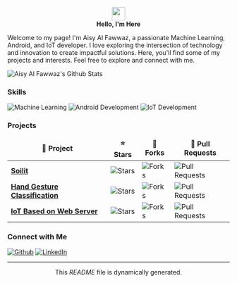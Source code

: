 <p align="center">
  <img src="https://emojis.slackmojis.com/emojis/images/1531849430/4246/blob-sunglasses.gif?1531849430" width="30"/>
  <br>
  <b>Hello, I'm Here </b>
</p>

<p>Welcome to my page! I'm Aisy Al Fawwaz, a passionate Machine Learning, Android, and IoT developer. I love exploring the intersection of technology and innovation to create impactful solutions. Here, you'll find some of my projects and interests. Feel free to explore and connect with me.</p>

<img src="https://github-readme-stats.vercel.app/api?username=aisyalfawwaz&show_icons=true" alt="Aisy Al Fawwaz's Github Stats">

<h3>Skills</h3>
<p>
  <img alt="Machine Learning" src="https://img.shields.io/badge/-Machine_Learning-FFA518?style=flat-square&logo=python&logoColor=white" />
  <img alt="Android Development" src="https://img.shields.io/badge/-Android_Development-3DDC84?style=flat-square&logo=android&logoColor=white" />
  <img alt="IoT Development" src="https://img.shields.io/badge/-IoT_Development-0088CC?style=flat-square&logo=arduino&logoColor=white" />
</p>

<h3>Projects</h3>
<table>
  <thead align="center">
    <tr>
      <td><b>🚀 Project</b></td>
      <td><b>⭐ Stars</b></td>
      <td><b>🍴 Forks</b></td>
      <td><b>🔀 Pull Requests</b></td>
    </tr>
  </thead>
  <tbody>
    <tr>
      <td><a href="https://github.com/aisyalfawwaz/Soilit-Smart-Farming-App"><b>Soilit</b></a></td>
      <td><img alt="Stars" src="https://img.shields.io/github/stars/aisyalfawwaz/Soilit-Smart-Farming-App?style=flat-square&labelColor=343b41"/></td>
      <td><img alt="Forks" src="https://img.shields.io/github/forks/aisyalfawwaz/Soilit-Smart-Farming-App?style=flat-square&labelColor=343b41"/></td>
      <td><img alt="Pull Requests" src="https://img.shields.io/github/issues-pr/aisyalfawwaz/Soilit-Smart-Farming-App?style=flat-square&labelColor=343b41"/></td>
    </tr>
    <tr>
      <td><a href="https://github.com/aisyalfawwaz/Myoware-Hand-Gesture-Detection-Based-Machine-Learning-and-Deep-Learning-Algorithm"><b>Hand Gesture Classification</b></a></td>
      <td><img alt="Stars" src="https://img.shields.io/github/stars/aisyalfawwaz/Myoware-Hand-Gesture-Detection-Based-Machine-Learning-and-Deep-Learning-Algorithm?style=flat-square&labelColor=343b41"/></td>
      <td><img alt="Forks" src="https://img.shields.io/github/forks/aisyalfawwaz/Myoware-Hand-Gesture-Detection-Based-Machine-Learning-and-Deep-Learning-Algorithm?style=flat-square&labelColor=343b41"/></td>
      <td><img alt="Pull Requests" src="https://img.shields.io/github/issues-pr/aisyalfawwaz/Myoware-Hand-Gesture-Detection-Based-Machine-Learning-and-Deep-Learning-Algorithm?style=flat-square&labelColor=343b41"/></td>
    </tr>
    <tr>
      <td><a href="https://github.com/aisyalfawwaz/IoTBasedOnWebServer"><b>IoT Based on Web Server</b></a></td>
      <td><img alt="Stars" src="https://img.shields.io/github/stars/aisyalfawwaz/IoTBasedOnWebServer?style=flat-square&labelColor=343b41"/></td>
      <td><img alt="Forks" src="https://img.shields.io/github/forks/aisyalfawwaz/IoTBasedOnWebServer?style=flat-square&labelColor=343b41"/></td>
      <td><img alt="Pull Requests" src="https://img.shields.io/github/issues-pr/aisyalfawwaz/IoTBasedOnWebServer?style=flat-square&labelColor=343b41"/></td>
    </tr>
  </tbody>
</table>

<h3>Connect with Me</h3>
<p>
  <a href="https://github.com/aisyalfawwaz" target="_blank"><img alt="Github" src="https://img.shields.io/badge/GitHub-%2312100E.svg?&style=for-the-badge&logo=Github&logoColor=white" /></a>
  <a href="https://www.linkedin.com/in/aisy-al-fawwaz-14937723a/" target="_blank"><img alt="LinkedIn" src="https://img.shields.io/badge/linkedin-%230077B5.svg?&style=for-the-badge&logo=linkedin&logoColor=white" /></a>
</p>

------------

<p align="center">This <i>README</i> file is dynamically generated.</p>
